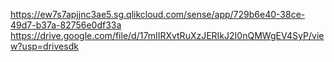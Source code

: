 https://ew7s7apjjnc3ae5.sg.qlikcloud.com/sense/app/729b6e40-38ce-49d7-b37a-82756e0df33a
https://drive.google.com/file/d/17mIIRXvtRuXzJERIkJ2I0nQMWgEV4SyP/view?usp=drivesdk

